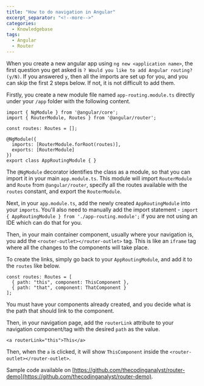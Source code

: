 ```yaml
---
title: "How to do navigation in Angular"
excerpt_separator: "<!--more-->"
categories:
  - Knowledgebase
tags:
  - Angular
  - Router
---
```


When you create a new angular app using `ng new <application name>`, the first question you get asked is `? Would you like to add Angular routing? (y/N)`. If you answered `y`, then all the imports are set up for you, and you can skip the first 2 steps below. If not, it is not difficult to add them. 

Firstly, you create a new module file named `app-routing.module.ts` directly under your `/app` folder with the following content.

```
import { NgModule } from '@angular/core';
import { RouterModule, Routes } from '@angular/router';

const routes: Routes = [];

@NgModule({
  imports: [RouterModule.forRoot(routes)],
  exports: [RouterModule]
})
export class AppRoutingModule { }
```

The `@NgModule` decorator identifies the class as a module, so that you can import it in your main `app.module.ts`. This module will import `RouterModule` and `Route` from `@angular/router`, specify all the routes available with the `routes` constant, and export the `RouterModule`.

Next, in your `app.module.ts`, add the newly created `AppRoutingModule` into your `imports`. You'll also need to manually add the import statement - `import { AppRoutingModule } from './app-routing.module';` if you are not using an IDE which can do that for you.

Then, in your main container component, usually where your navigation is, you add the `<router-outlet></router-outlet>` tag. This is like an `iframe` tag where all the changes to the components will take place. 

To create the links, simply go back to your `AppRoutingModule`, and add it to the `routes` like below.

```
const routes: Routes = [
  { path: "this", component: ThisComponent },
  { path: "that", component: ThatComponent }
];
```

You must have your components already created, and you decide what is the path that should link to the component.

Then, in your navigation page, add the `routerLink` attribute to your navigation component/tag with the desired `path` as the value.

```
<a routerLink="this">This</a>
```

Then, when the `a` is clicked, it will show `ThisComponent` inside the `<router-outlet></router-outlet>`.

Sample code available on [https://github.com/thecodinganalyst/router-demo](https://github.com/thecodinganalyst/router-demo).
